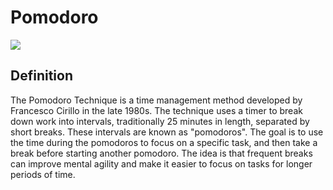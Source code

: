# Pomodoro

![](https://raw.githubusercontent.com/PACY2/pomodoro/main/pomodoro.png)

## Definition

The Pomodoro Technique is a time management method developed by Francesco Cirillo in the late 1980s. The technique uses a timer to break down work into intervals, traditionally 25 minutes in length, separated by short breaks. These intervals are known as "pomodoros". The goal is to use the time during the pomodoros to focus on a specific task, and then take a break before starting another pomodoro. The idea is that frequent breaks can improve mental agility and make it easier to focus on tasks for longer periods of time.
